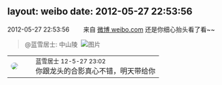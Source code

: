 layout: weibo
date: 2012-05-27 22:53:56
---
<meta name="referrer" content="no-referrer" />

2012-05-27 22:53:56  &nbsp;&nbsp;&nbsp;&nbsp;&nbsp;&nbsp; 来自 <a href="http://weibo.com/" rel="nofollow">微博 weibo.com</a>
还是你细心抬头看了看~~
>  @蓝雪居士: 中山陵 ​​​
>  ![图片](https://ww1.sinaimg.cn/large/7978b307jw1dtd8sgdrwvj.jpg)

<table style="width: 100%;">
  <tr>
    <td style="width: 40px;"><img style="border-radius:50%" src="https://tva1.sinaimg.cn/crop.0.0.180.180.50/7978b307jw1e8qgp5bmzyj2050050aa8.jpg?KID=imgbed,tva&Expires=1624467298&ssig=7Tq67Rexpp"></td>
    <td colspan="2"><small>蓝雪居士 12-5-27 23:02</small><br/>你跟龙头的合影真心不错，明天带给你</td>
  </tr>
</table>

